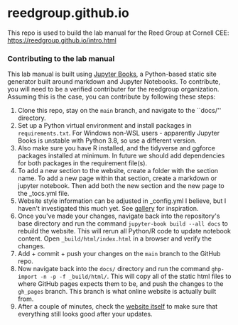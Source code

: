 # reedgroup.github.io
This repo is used to build the lab manual for the Reed Group at Cornell CEE: https://reedgroup.github.io/intro.html

### Contributing to the lab manual
This lab manual is built using [Jupyter Books](https://jupyterbook.org/en/stable/intro.html), a Python-based static site generator built around markdown and Jupyter Notebooks. To contribute, you will need to be a verified contributer for the reedgroup organization. Assuming this is the case, you can contribute by following these steps:

1. Clone this repo, stay on the ``main`` branch, and navigate to the ``docs/'' directory.
2. Set up a Python virtual environment and install packages in ``requirements.txt``. For Windows non-WSL users - apparently Jupyter Books is unstable with Python 3.8, so use a different version.
3. Also make sure you have R installed, and the tidyverse and ggforce packages installed at minimum. In future we should add dependencies for both packages in the requirement file(s).
4. To add a new section to the website, create a folder with the section name. To add a new page within that section, create a markdown or jupyter notebook. Then add both the new section and the new page to the _tocs.yml file.
5. Website style information can be adjusted in _config.yml I believe, but I haven't investigated this much yet. See [gallery](https://executablebooks.org/en/latest/gallery.html) for inspiration.
6. Once you've made your changes, navigate back into the repository's base directory and run the command ``jupyter-book build --all docs`` to rebuild the website. This will rerun all Python/R code to update notebook content. Open ``_build/html/index.html`` in a browser and verify the changes. 
7. Add + commit + push your changes on the ``main`` branch to the GitHub repo.
8. Now navigate back into the ``docs/`` directory and run the command ``ghp-import -n -p -f _build/html/``. This will copy all of the static html files to where GitHub pages expects them to be, and push the changes to the ``gh_pages`` branch. This branch is what online website is actually built from.
9. After a couple of minutes, check the [website itself](https://reedgroup.github.io/intro.html) to make sure that everything still looks good after your updates. 
